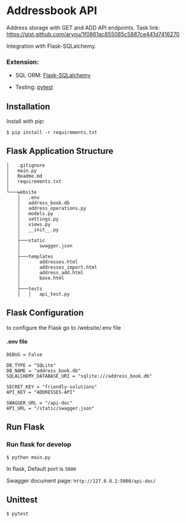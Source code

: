 # Addressbook API

Address storage with GET and ADD API endpoints. Task link: https://gist.github.com/aryou/1f0861ac855085c5887ce441d7416270

Integration with Flask-SQLalchemy.

### Extension:
- SQL ORM: [Flask-SQLalchemy](http://flask-sqlalchemy.pocoo.org/2.1/)

- Testing: [pytest](https://docs.pytest.org/)

## Installation

Install with pip:

```
$ pip install -r requirements.txt
```

## Flask Application Structure 
```
│   .gitignore
│   main.py
│   Readme.md
│   requirements.txt
│
└───website
    │   .env
    │   address_book.db
    │   address_operations.py
    │   models.py
    │   settings.py
    │   views.py
    │   __init__.py
    │
    ├───static
    │       swagger.json
    │
    ├───templates
    │       addresses.html
    │       addresses_import.html
    │       address_add.html
    │       base.html
    │
    ├───tests
    │   │   api_test.py
```
## Flask Configuration

to configure the Flask go to /website/.env file
#### .env file

```
DEBUG = False

DB_TYPE = "SQLite"
DB_NAME = "address_book.db"
SQLALCHEMY_DATABASE_URI = "sqlite:///address_book.db"

SECRET_KEY = "friendly-solutions"
API_KEY = "ADDRESSES-API"

SWAGGER_URL = "/api-doc"
API_URL = "/static/swagger.json"
```

 
## Run Flask
### Run flask for develop
```
$ python main.py
```
In flask, Default port is `5000`

Swagger document page:  `http://127.0.0.1:5000/api-doc/`


## Unittest
```
$ pytest
```
